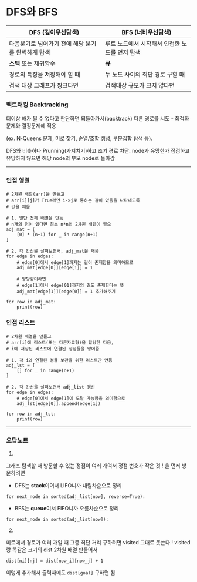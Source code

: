 # DFS와 BFS
| DFS (깊이우선탐색) | BFS (너비우선탐색) |
| ------------ | ------------ |
| 다음분기로 넘어가기 전에 해당 분기를 완벽하게 탐색 | 루트 노드에서 시작해서 인접한 노드를 먼저 탐색 |
| **스택** 또는 재귀함수 | **큐** |
| 경로의 특징을 저장해야 할 때 | 두 노드 사이의 최단 경로 구할 때 |
| 검색 대상 그래프가 짱크다면 | 검색대상 규모가 크지 않다면 |

### 백트래킹 Backtracking
더이상 해가 될 수 없다고 판단하면 되돌아가서(backtrack) 다른 경로를 시도 - 최적화문제와 결정문제에 적용 

(ex. N-Queens 문제, 미로 찾기, 순열/조합 생성, 부분집합 탐색 등). 

DFS와 비슷하나 Prunning(가지치기)하고 조기 경로 차단. node가 유망한가 점검하고 유망하지 않으면 해당 node의 부모 node로 돌아감

---

### 인접 행렬

    # 2차원 배열(arr)을 만들고
    # arr[i][j]가 True라면 i->j로 통하는 길이 있음을 나타내도록
    # 값을 채움

    # 1. 일단 전체 배열을 만듬
    # n개의 점이 있다면 최소 n*n의 2차원 배열이 필요
    adj_mat = [
        [0] * (n+1) for _ in range(n+1)
    ]

    # 2. 각 간선을 살펴보면서, adj_mat을 채움
    for edge in edges:
        # edge[0]에서 edge[1]까지는 길이 존재함을 의미하므로
        adj_mat[edge[0]][edge[1]] = 1

        # 양방향이라면
        # edge[1]에서 edge[01]까지의 길도 존재한다는 뜻
        adj_mat[edge[1]][edge[0]] = 1 추가해주기

    for row in adj_mat:
        print(row)

### 인접 리스트

    # 2차원 배열을 만들고
    # arr[i]에 리스트(또는 다른자료형)을 할당한 다음,
    # i에 저장된 리스트에 연결된 정점들을 넣어줌

    # 1. 각 i와 연결된 점들 보관을 위한 리스트만 만듬
    adj_lst = [
        [] for _ in range(n+1)
    ]

    # 2. 각 간선을 살펴보면서 adj_list 갱신
    for edge in edges:
        # edge[0]에서 edge[1]이 도달 가능함을 의미함으로
        adj_lst[edge[0]].append(edge[1])

    for row in adj_lst:
        print(row)

---

### 오답노트
1. 
그래프 탐색할 때 방문할 수 있는 정점이 여러 개여서 정점 번호가 작은 것 ! 을 먼저 방문하려면
- DFS는 **stack**이어서 LIFO니까 내림차순으로 정리

`for next_node in sorted(adj_list[now], reverse=True):`
- BFS는 **queue**여서 FIFO니까 오름차순으로 정리

`for next_node in sorted(adj_list[now]):`

2. 
미로에서 경로가 여러 개일 때 그중 최단 거리 구하려면 visited 그대로 못쓴다 ! 
visited랑 똑같은 크기의 dist 2차원 배열 만들어서 

`dist[ni][nj] = dist[now_i][now_j] + 1` 

이렇게 추가해서 출력때에도 `dist[goal]` 구하면 됨
